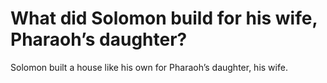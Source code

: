 # What did Solomon build for his wife, Pharaoh’s daughter?

Solomon built a house like his own for Pharaoh’s daughter, his wife.
